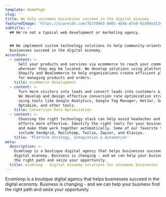 ```yaml
---
template: HomePage
slug: ''
title: We help uncommon businesses succeed in the digital economy
featuredImage: 'https://ucarecdn.com/7b370943-0401-4b4b-87e8-0150de313e21/'
subtitle: >-
  ## We're not a typical web development or marketing agency. 


  ## We implement custom technology solutions to help community-oriented
  businesses succeed in the digital economy.
accordion:
  - content: >-
      Sell your products and services via ecommerce to reach your community -
      wherever they may be located. We develop solutions using platforms like
      Shopify and WooCommerce to help organizations create efficient platforms
      for managing products and orders. 
    title: ecommerce development
  - content: >-
      Turn more visitors into leads and convert leads into customers & clients.
      We develop and design effective conversion rate optimization strategies
      using tools like Google Analytics, Google Tag Manager, HotJar, Google
      Optimize, and other tools. 
    title: Conversion Rate Optimization
  - content: >-
      Choosing the right technology stack can help avoid headaches and make your
      efforts more effective. Identify the right tools for your businesses needs
      and make them work together automatically. Some of our favorite tools
      include Sendgrid, Mailchimp, Twilio, Zapier, and Klaviyo. 
    title: 'Platform Strategy, Integration & Automation'
meta:
  description: >-
    Ecomloop is a boutique digital agency that helps businesses succeed in the
    digital economy. Business is changing - and we can help your business find
    the right path and seize your opportunity. 
  title: ecomloop - digital economy solutions for uncommon businesses
---
```

Ecomloop is a boutique digital agency that helps businesses succeed in the digital economy. Business is changing - and we can help your business find the right path and seize your opportunity.
